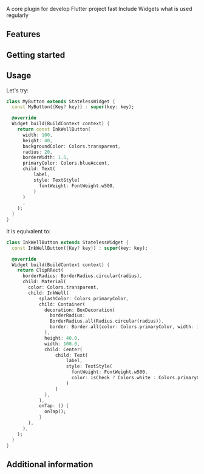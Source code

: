 <!--
This README describes the package. If you publish this package to pub.dev,
this README's contents appear on the landing page for your package.

For information about how to write a good package README, see the guide for
[writing package pages](https://dart.dev/guides/libraries/writing-package-pages).

For general information about developing packages, see the Dart guide for
[creating packages](https://dart.dev/guides/libraries/create-library-packages)
and the Flutter guide for
[developing packages and plugins](https://flutter.dev/developing-packages).
-->

A core plugin for develop Flutter project fast
Include Widgets what is used regularly 

## Features


## Getting started


## Usage

Let's try: 
```dart
class MyButton extends StatelessWidget {
  const MyButton({Key? key}) : super(key: key);

  @override
  Widget build(BuildContext context) {
    return const InkWellButton(
      width: 100,
      height: 40,
      backgroundColor: Colors.transparent,
      radius: 20,
      borderWidth: 1.5,
      primaryColor: Colors.blueAccent,
      child: Text(
          label,
          style: TextStyle(
            fontWeight: FontWeight.w500,
          )
      )
      ,
    );
  }
}
```


It is equivalent to:

```dart
class InkWellButton extends StatelessWidget {
  const InkWellButton({Key? key}) : super(key: key);

  @override
  Widget build(BuildContext context) {
    return ClipRRect(
      borderRadius: BorderRadius.circular(radius),
      child: Material(
        color: Colors.transparent,
        child: InkWell(
            splashColor: Colors.primaryColor,
            child: Container(
              decoration: BoxDecoration(
                borderRadius:
                BorderRadius.all(Radius.circular(radius)),
                border: Border.all(color: Colors.primaryColor, width: 1.5),
              ),
              height: 40.0,
              width: 100.0,
              child: Center(
                  child: Text(
                      label,
                      style: TextStyle(
                        fontWeight: FontWeight.w500,
                        color: isCheck ? Colors.white : Colors.primaryColor,
                      )
                  )
              ),
            ),
            onTap: () {
              onTap();
            }
        ),
      ),
    );
  }
}

```

## Additional information

